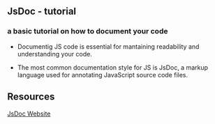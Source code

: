 ## JsDoc - tutorial
### a basic tutorial on how to document your code

- Documentig JS code is essential for mantaining readability and understanding your code.

- The most common documentation style for JS is JsDoc, a markup language used for annotating JavaScript source code files.

## Resources

[JsDoc Website](https://jsdoc.app/)
